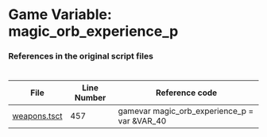 # Game Variable: magic_orb_experience_p
### References in the original script files

#

| File | Line Number | Reference code |
| --- | --- | --- |
| [weapons.tsct](../../../out/weapons.tsct#L457) | 457 | gamevar magic_orb_experience_p = var &VAR_40 |
